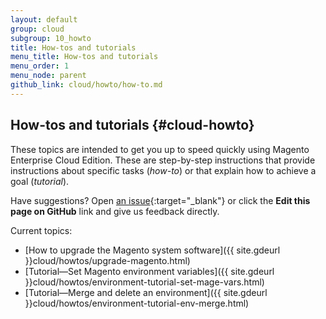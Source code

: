 ```yaml
---
layout: default
group: cloud
subgroup: 10_howto
title: How-tos and tutorials
menu_title: How-tos and tutorials
menu_order: 1
menu_node: parent
github_link: cloud/howto/how-to.md
---
```


## How-tos and tutorials {#cloud-howto}
These topics are intended to get you up to speed quickly using Magento Enterprise Cloud Edition. These are step-by-step instructions that provide instructions about specific tasks (*how-to*) or that explain how to achieve a goal (*tutorial*).

Have suggestions? Open [an issue](https://github.com/magento/devdocs/issues){:target="_blank"} or click the **Edit this page on GitHub** link and give us feedback directly.

Current topics:

*	[How to upgrade the Magento system software]({{ site.gdeurl }}cloud/howtos/upgrade-magento.html)
*	[Tutorial&mdash;Set Magento environment variables]({{ site.gdeurl }}cloud/howtos/environment-tutorial-set-mage-vars.html)
*	[Tutorial&mdash;Merge and delete an environment]({{ site.gdeurl }}cloud/howtos/environment-tutorial-env-merge.html)
